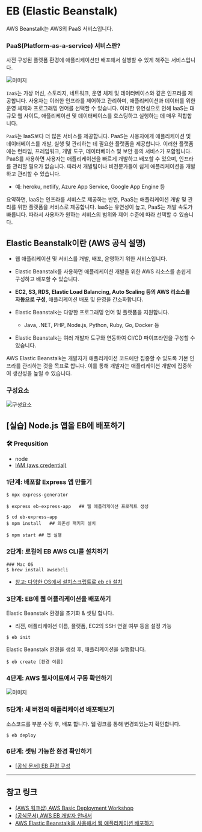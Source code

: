 # EB (Elastic Beanstalk)

AWS Beanstalk는 AWS의 PaaS 서비스입니다.

### PaaS(Platform-as-a-service) 서비스란?

사전 구성된 플랫폼 환경에 애플리케이션만 배포해서 실행할 수 있게 해주는 서비스입니다.

![이미지](https://www.redhat.com/rhdc/managed-files/iaas-paas-saas-diagram5.1-1638x1046.png)

`IaaS`는 가상 머신, 스토리지, 네트워크, 운영 체제 및 데이터베이스와 같은 인프라를 제공합니다.
사용자는 이러한 인프라를 제어하고 관리하며, 애플리케이션과 데이터를 위한 운영 체제와 프로그래밍 언어를 선택할 수 있습니다.
이러한 유연성으로 인해 IaaS는 대규모 웹 사이트, 애플리케이션 및 데이터베이스를 호스팅하고 실행하는 데 매우 적합합니다.

`PaaS`는 IaaS보다 더 많은 서비스를 제공합니다.
PaaS는 사용자에게 애플리케이션 및 데이터베이스를 개발, 실행 및 관리하는 데 필요한 플랫폼을 제공합니다.
이러한 플랫폼에는 런타임, 프레임워크, 개발 도구, 데이터베이스 및 보안 등의 서비스가 포함됩니다.
PaaS를 사용하면 사용자는 애플리케이션을 빠르게 개발하고 배포할 수 있으며, 인프라를 관리할 필요가 없습니다.
따라서 개발팀이나 비전문가들이 쉽게 애플리케이션을 개발하고 관리할 수 있습니다.

- 예: heroku, netlify, Azure App Service, Google App Engine 등

요약하면, IaaS는 인프라를 서비스로 제공하는 반면, PaaS는 애플리케이션 개발 및 관리를 위한 플랫폼을 서비스로 제공합니다.
IaaS는 유연성이 높고, PaaS는 개발 속도가 빠릅니다. 따라서 사용자가 원하는 서비스의 범위와 제어 수준에 따라 선택할 수 있습니다.

## Elastic Beanstalk이란 (AWS 공식 설명)

- 웹 애플리케이션 및 서비스를 개발, 배포, 운영하기 위한 서비스입니다.
- Elastic Beanstalk를 사용하면 애플리케이션 개발을 위한 AWS 리소스를 손쉽게 구성하고 배포할 수 있습니다.
- **EC2, S3, RDS, Elastic Load Balancing, Auto Scaling 등의 AWS 리소스를 자동으로 구성**, 애플리케이션 배포 및 운영을 간소화합니다.

- Elastic Beanstalk는 다양한 프로그래밍 언어 및 플랫폼을 지원합니다.
  - Java, .NET, PHP, Node.js, Python, Ruby, Go, Docker 등
- Elastic Beanstalk는 여러 개발자 도구와 연동하여 CI/CD 파이프라인을 구성할 수 있습니다.

AWS Elastic Beanstalk는 개발자가 애플리케이션 코드에만 집중할 수 있도록 기본 인프라를 관리하는 것을 목표로 합니다.
이를 통해 개발자는 애플리케이션 개발에 집중하여 생산성을 높일 수 있습니다.

### 구성요소

![구성요소](https://docs.aws.amazon.com/ko_kr/elasticbeanstalk/latest/dg/images/clearbox-flow-00.png)

## [실습] Node.js 앱을 EB에 배포하기

### 🛠 Prequsition

- node
- [IAM (aws credential)](https://catalog.us-east-1.prod.workshops.aws/workshops/3fd6c80b-39f2-4534-b69c-c400aed50c67/ko-KR/workshop-setting/cli-setting)

### 1단계: 배포할 Express 앱 만들기

```shell
$ npx express-generator

$ express eb-express-app   ## 웹 애플리케이션 프로젝트 생성

$ cd eb-express-app
$ npm install   ## 의존성 패키지 설치

$ npm start ## 앱 실행
```

### 2단계: 로컬에 EB AWS CLI를 설치하기

```shell
### Mac OS
$ brew install awsebcli
```

- [참고: 다양한 OS에서 설치스크립트로 eb cli 설치](https://docs.aws.amazon.com/ko_kr/elasticbeanstalk/latest/dg/eb-cli3-install.html)

### 3단계: EB에 웹 어플리케이션을 배포하기

Elastic Beanstalk 환경을 초기화 & 셋팅 합니다.

- 리전, 애플리케이션 이름, 플랫폼, EC2의 SSH 연결 여부 등을 설정 가능

```shell
$ eb init
```

Elastic Beanstalk 환경을 생성 후, 애플리케이션을 실행합니다.

```shell
$ eb create [환경 이름]

```

### 4단계: AWS 웹사이트에서 구동 확인하기

![이미지](https://d1tlzifd8jdoy4.cloudfront.net/wp-content/uploads/2021/08/7dbe76c356e38bcf9b03af617b340e3e-768x352.png)

### 5단계: 새 버전의 애플리케이션 배포해보기

소스코드를 부분 수정 후, 배포 합니다.
웹 링크를 통해 변경되었는지 확인합니다.

```shell
$ eb deploy

```

### 6단계: 셋팅 가능한 환경 확인하기

- [[공식 문서] EB 환경 구성](https://docs.aws.amazon.com/ko_kr/elasticbeanstalk/latest/dg/customize-containers.html)

---

## 참고 링크

- [(AWS 워크샵) AWS Basic Deployment Workshop](https://catalog.us-east-1.prod.workshops.aws/workshops/3fd6c80b-39f2-4534-b69c-c400aed50c67/ko-KR)
- [(공식문서) AWS EB 개발자 안내서](https://docs.aws.amazon.com/ko_kr/elasticbeanstalk/latest/dg/Welcome.html)
- [AWS Elastic Beanstalk을 사용해서 웹 애플리케이션 배포하기](https://dev.classmethod.jp/articles/deploy-express-application-to-elastic-beanstalk/)

```

```
